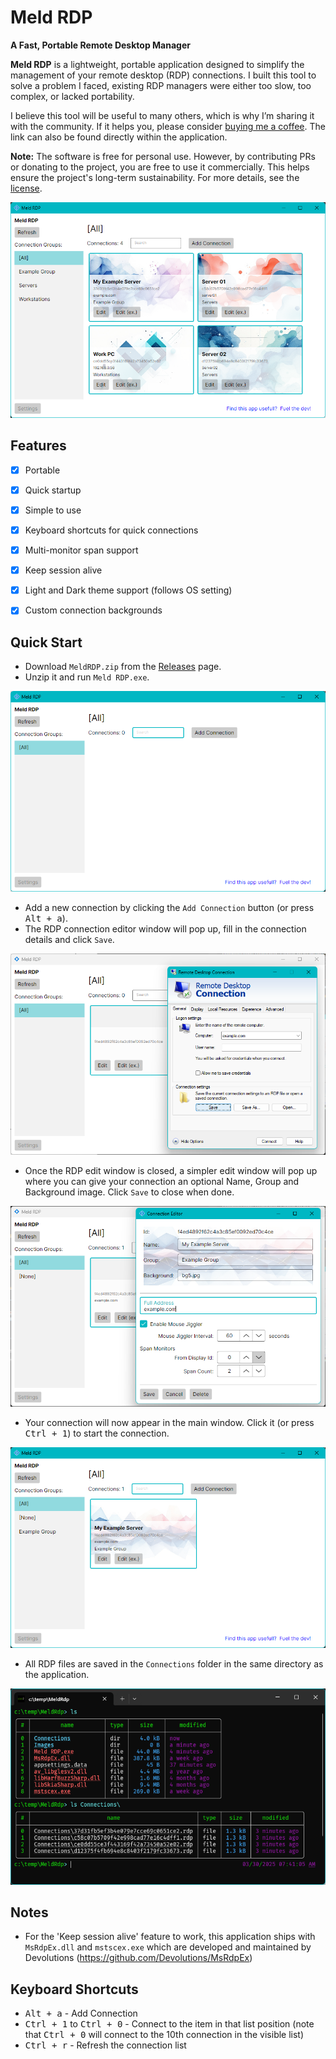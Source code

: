 # Meld RDP
**A Fast, Portable Remote Desktop Manager**

**Meld RDP** is a lightweight, portable application designed to simplify the management of
your remote desktop (RDP) connections. I built this tool to solve a problem I faced,
existing RDP managers were either too slow, too complex, or lacked portability.  

I believe this tool will be useful to many others, which is why I’m sharing it with the
community. If it helps you, please consider [buying me a coffee](https://buymeacoffee.com/cleon).
The link can also be found directly within the application.  

**Note:** The software is free for personal use. However, by contributing PRs or donating to
the project, you are free to use it commercially. This helps ensure the project's long-term
sustainability. For more details, see the [license](LICENCE.md).



<img src="Assets/screenshots/main-window-full.png"/>

## Features
- [x] Portable
- [x] Quick startup
- [x] Simple to use
- [x] Keyboard shortcuts for quick connections
- [x] Multi-monitor span support
- [x] Keep session alive
- [x] Light and Dark theme support (follows OS setting)
- [x] Custom connection backgrounds


## Quick Start
- Download `MeldRDP.zip` from the [Releases](https://github.com/meld-cp/MeldRDP/releases) page.
- Unzip it and run `Meld RDP.exe`.

<img src="Assets/screenshots/main-window-empty.png"/>

- Add a new connection by clicking the `Add Connection` button (or press <kbd>Alt + a</kbd>).
- The RDP connection editor window will pop up, fill in the connection details
and click `Save`.

<img src="Assets/screenshots/edit-ex.png"/>

- Once the RDP edit window is closed, a simpler edit window will pop up where you can give
your connection an optional Name, Group and Background image. Click `Save` to close when done.

<img src="Assets/screenshots/edit.png"/>

- Your connection will now appear in the main window. Click it (or press <kbd>Ctrl + 1</kbd>)
to start the connection.

<img src="Assets/screenshots/main-window-example.png"/>

- All RDP files are saved in the `Connections` folder in the same directory as the application.

<img src="Assets/screenshots/dir.png"/>

## Notes
- For the 'Keep session alive' feature to work, this application ships with `MsRdpEx.dll`
and `mstscex.exe` which are developed and maintained by Devolutions
(https://github.com/Devolutions/MsRdpEx)



## Keyboard Shortcuts
- <kbd>Alt + a</kbd> - Add Connection
- <kbd>Ctrl + 1</kbd> to <kbd>Ctrl + 0</kbd> - Connect to the item in that list position (note
that <kbd>Ctrl + 0</kbd> will connect to the 10th connection in the visible list)
- <kbd>Ctrl + r</kbd> - Refresh the connection list

